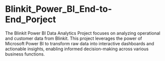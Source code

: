 # Blinkit_Power_BI_End-to-End_Porject
The Blinkit Power BI Data Analytics Project focuses on analyzing operational and customer data from Blinkit. This project leverages the power of Microsoft Power BI to transform raw data into interactive dashboards and actionable insights, enabling informed decision-making across various business functions.
